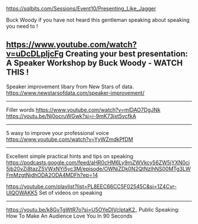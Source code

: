 https://sqlbits.com/Sessions/Event10/Presenting_Like_Jagger 

Buck Woody if you have not heard this gentleman speaking about speaking you need to !

https://www.youtube.com/watch?v=uDcDLpIjcFg
Creating your best presentation: A Speaker Workshop by Buck Woody - WATCH THIS !
---

Speaker improvement libary from New Stars of data.
https://www.newstarsofdata.com/speaker-improvement/

---

Filler words 
https://www.youtube.com/watch?v=mlDAO7DgJNk
https://youtu.be/Nj0ocruWGwk?si=i-9mK73jxt5vcfkA

---

5 wasy to improve your professional voice
https://www.youtube.com/watch?v=YyWZmdkPfDM

---
Excellent simple practical hints and tips on speaking
https://podcasts.google.com/feed/aHR0cHM6Ly9mZWVkcy56ZW5jYXN0ci5jb20vZi8tazZ5VWxNYi5yc3M/episode/OWNiZDk0N2QtNzlhNS00MTg3LWFmMzgtNjdhODA2ODA4MDFh?ep=14

https://youtube.com/playlist?list=PL8EEC66CC5F02545C&si=1Z4Cvr-UlQOWAKK5
Set of videos on speaking

---

https://youtu.be/k8GvTgWtR7o?si=U5OYeDlVclptaK2_
Public Speaking: How To Make An Audience Love You In 90 Seconds